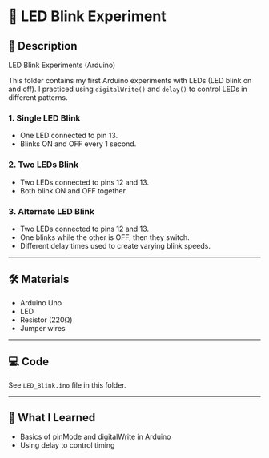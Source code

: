 # 🔴 LED Blink Experiment

## 📝 Description
LED Blink Experiments (Arduino)

This folder contains my first Arduino experiments with LEDs (LED blink on and off). 
I practiced using `digitalWrite()` and `delay()` to control LEDs in different patterns.  

### 1. Single LED Blink
- One LED connected to pin 13.
- Blinks ON and OFF every 1 second.

### 2. Two LEDs Blink
- Two LEDs connected to pins 12 and 13.
- Both blink ON and OFF together.

### 3. Alternate LED Blink
- Two LEDs connected to pins 12 and 13.
- One blinks while the other is OFF, then they switch.
- Different delay times used to create varying blink speeds.

---

## 🛠️ Materials
- Arduino Uno  
- LED  
- Resistor (220Ω)  
- Jumper wires  

---

## 💻 Code
See `LED_Blink.ino` file in this folder.

---

## 🎯 What I Learned
- Basics of pinMode and digitalWrite in Arduino  
- Using delay to control timing

